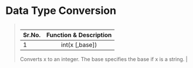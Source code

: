 # Data Type Conversion

><table>
| Sr.No. | Function & Description  |
|------------|:----------------------------:|
| 1 | int(x [,base])
      
Converts x to an integer. The base specifies the base if x is a string. |
